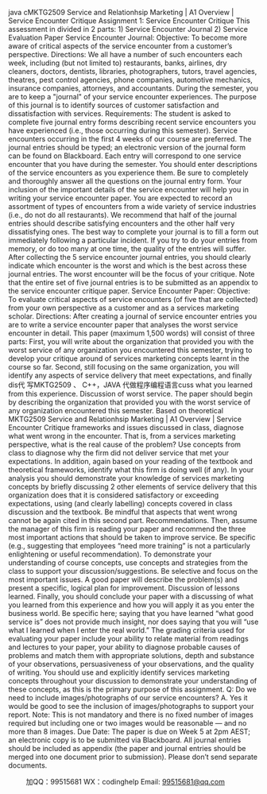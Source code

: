 java cMKTG2509 Service and Relationhsip Marketing | A1 Overview | Service Encounter Critique
Assignment 1: Service Encounter Critique
This assessment in divided in 2 parts: 1) Service Encounter Journal 2) Service Evaluation Paper
Service Encounter Journal:
Objective: To become more aware of critical aspects of the service encounter from a customer’s
perspective.
Directions: We all have a number of such encounters each week, including (but not limited to)
restaurants, banks, airlines, dry cleaners, doctors, dentists, libraries, photographers, tutors, travel
agencies, theatres, pest control agencies, phone companies, automotive mechanics, insurance
companies, attorneys, and accountants. During the semester, you are to keep a "journal" of your
service encounter experiences. The purpose of this journal is to identify sources of customer
satisfaction and dissatisfaction with services.
Requirements: The student is asked to complete five journal entry forms describing recent service
encounters you have experienced (i.e., those occurring during this semester). Service encounters
occurring in the first 4 weeks of our course are preferred. The journal entries should be typed; an
electronic version of the journal form can be found on Blackboard. Each entry will correspond to one
service encounter that you have during the semester. You should enter descriptions of the service
encounters as you experience them. Be sure to completely and thoroughly answer all the questions on
the journal entry form. Your inclusion of the important details of the service encounter will help you
in writing your service encounter paper.
You are expected to record an assortment of types of encounters from a wide variety of service
industries (i.e., do not do all restaurants). We recommend that half of the journal entries should
describe satisfying encounters and the other half very dissatisfying ones. The best way to complete
your journal is to fill a form out immediately following a particular incident. If you try to do your
entries from memory, or do too many at one time, the quality of the entries will suffer.
After collecting the 5 service encounter journal entries, you should clearly indicate which encounter is
the worst and which is the best across these journal entries. The worst encounter will be the focus of
your critique.
Note that the entire set of five journal entries is to be submitted as an appendix to the service
encounter critique paper.
Service Encounter Paper:
Objective: To evaluate critical aspects of service encounters (of five that are collected) from your own
perspective as a customer and as a services marketing scholar.
Directions: After creating a journal of service encounter entries you are to write a service encounter
paper that analyses the worst service encounter in detail. This paper (maximum 1,500 words) will
consist of three parts: First, you will write about the organization that provided you with the worst
service of any organization you encountered this semester, trying to develop your critique around of
services marketing concepts learnt in the course so far. Second, still focusing on the same
organization, you will identify any aspects of service delivery that meet expectations, and finally
dis代 写MKTG2509 、 C++，JAVA
代做程序编程语言cuss what you learned from this experience.
Discussion of worst service. The paper should begin by describing the organization that provided you
with the worst service of any organization encountered this semester. Based on theoretical
MKTG2509 Service and Relationhsip Marketing | A1 Overview | Service Encounter Critique
frameworks and issues discussed in class, diagnose what went wrong in the encounter. That is, from a
services marketing perspective, what is the real cause of the problem? Use concepts from class to
diagnose why the firm did not deliver service that met your expectations.
In addition, again based on your reading of the textbook and theoretical frameworks, identify what
this firm is doing well (if any). In your analysis you should demonstrate your knowledge of services
marketing concepts by briefly discussing 2 other elements of service delivery that this organization
does that it is considered satisfactory or exceeding expectations, using (and clearly labelling) concepts
covered in class discussion and the textbook. Be mindful that aspects that went wrong cannot be again
cited in this second part.
Recommendations. Then, assume the manager of this firm is reading your paper and recommend the
three most important actions that should be taken to improve service. Be specific (e.g., suggesting that
employees “need more training” is not a particularly enlightening or useful recommendation). To
demonstrate your understanding of course concepts, use concepts and strategies from the class to
support your discussion/suggestions. Be selective and focus on the most important issues. A good
paper will describe the problem(s) and present a specific, logical plan for improvement.
Discussion of lessons learned. Finally, you should conclude your paper with a discussing of what you
learned from this experience and how you will apply it as you enter the business world. Be specific
here; saying that you have learned “what good service is” does not provide much insight, nor does
saying that you will “use what I learned when I enter the real world.”
The grading criteria used for evaluating your paper include your ability to relate material from
readings and lectures to your paper, your ability to diagnose probable causes of problems and match
them with appropriate solutions, depth and substance of your observations, persuasiveness of your
observations, and the quality of writing. You should use and explicitly identify services marketing
concepts throughout your discussion to demonstrate your understanding of these concepts, as
this is the primary purpose of this assignment.
Q: Do we need to include images/photographs of our service encounters?
A. Yes it would be good to see the inclusion of images/photographs to support your report. Note:
This is not mandatory and there is no fixed number of images required but including one or two
images would be reasonable — and no more than 8 images.
Due Date: The paper is due on Week 5 at 2pm AEST; an electronic copy is to be submitted via
Blackboard. All journal entries should be included as appendix (the paper and journal entries should
be merged into one document prior to submission). Please don’t send separate documents.

         
加QQ：99515681  WX：codinghelp  Email: 99515681@qq.com
